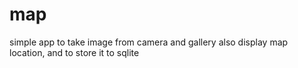 # map

simple app to take image from camera and gallery also display map location, and to store it to sqlite

